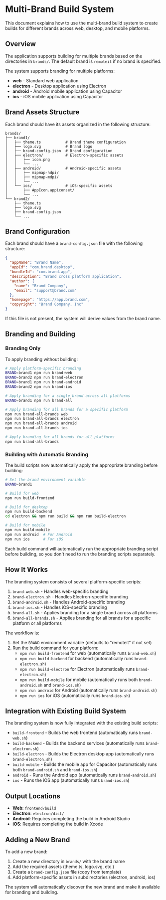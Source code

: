 # Multi-Brand Build System

This document explains how to use the multi-brand build system to create builds for different brands across web, desktop, and mobile platforms.

## Overview

The application supports building for multiple brands based on the directories in `brands/`. The default brand is `remoteit` if no brand is specified.

The system supports branding for multiple platforms:
- **web** - Standard web application
- **electron** - Desktop application using Electron
- **android** - Android mobile application using Capacitor
- **ios** - iOS mobile application using Capacitor

## Brand Assets Structure

Each brand should have its assets organized in the following structure:

```
brands/
├── brand1/
│   ├── theme.ts           # Brand theme configuration
│   ├── logo.svg           # Brand logo
│   ├── brand-config.json  # Brand configuration
│   ├── electron/          # Electron-specific assets
│   │   ├── icon.png
│   │   └── ...
│   ├── android/           # Android-specific assets
│   │   ├── mipmap-hdpi/
│   │   ├── mipmap-mdpi/
│   │   └── ...
│   └── ios/               # iOS-specific assets
│       ├── AppIcon.appiconset/
│       └── ...
└── brand2/
    ├── theme.ts
    ├── logo.svg
    ├── brand-config.json
    └── ...
```

## Brand Configuration

Each brand should have a `brand-config.json` file with the following structure:

```json
{
  "appName": "Brand Name",
  "appId": "com.brand.desktop",
  "bundleId": "com.brand.app",
  "description": "Brand cross platform application",
  "author": {
    "name": "Brand Company",
    "email": "support@brand.com"
  },
  "homepage": "https://app.brand.com",
  "copyright": "Brand Company, Inc"
}
```

If this file is not present, the system will derive values from the brand name.

## Branding and Building

### Branding Only

To apply branding without building:

```bash
# Apply platform-specific branding
BRAND=brand1 npm run brand-web
BRAND=brand2 npm run brand-electron
BRAND=brand1 npm run brand-android
BRAND=brand2 npm run brand-ios

# Apply branding for a single brand across all platforms
BRAND=brand1 npm run brand-all

# Apply branding for all brands for a specific platform
npm run brand-all-brands web
npm run brand-all-brands electron
npm run brand-all-brands android
npm run brand-all-brands ios

# Apply branding for all brands for all platforms
npm run brand-all-brands
```

### Building with Automatic Branding

The build scripts now automatically apply the appropriate branding before building:

```bash
# Set the brand environment variable
BRAND=brand1

# Build for web
npm run build-frontend

# Build for desktop
npm run build-backend
cd electron && npm run build && npm run build-electron

# Build for mobile
npm run build-mobile
npm run android  # For Android
npm run ios      # For iOS
```

Each build command will automatically run the appropriate branding script before building, so you don't need to run the branding scripts separately.

## How It Works

The branding system consists of several platform-specific scripts:

1. `brand-web.sh` - Handles web-specific branding
2. `brand-electron.sh` - Handles Electron-specific branding
3. `brand-android.sh` - Handles Android-specific branding
4. `brand-ios.sh` - Handles iOS-specific branding
5. `brand-all.sh` - Applies branding for a single brand across all platforms
6. `brand-all-brands.sh` - Applies branding for all brands for a specific platform or all platforms

The workflow is:
1. Set the `BRAND` environment variable (defaults to "remoteit" if not set)
2. Run the build command for your platform:
   - `npm run build-frontend` for web (automatically runs `brand-web.sh`)
   - `npm run build-backend` for backend (automatically runs `brand-electron.sh`)
   - `npm run build-electron` for Electron (automatically runs `brand-electron.sh`)
   - `npm run build-mobile` for mobile (automatically runs both `brand-android.sh` and `brand-ios.sh`)
   - `npm run android` for Android (automatically runs `brand-android.sh`)
   - `npm run ios` for iOS (automatically runs `brand-ios.sh`)

## Integration with Existing Build System

The branding system is now fully integrated with the existing build scripts:

- `build-frontend` - Builds the web frontend (automatically runs `brand-web.sh`)
- `build-backend` - Builds the backend services (automatically runs `brand-electron.sh`)
- `build-electron` - Builds the Electron desktop app (automatically runs `brand-electron.sh`)
- `build-mobile` - Builds the mobile app for Capacitor (automatically runs both `brand-android.sh` and `brand-ios.sh`)
- `android` - Runs the Android app (automatically runs `brand-android.sh`)
- `ios` - Runs the iOS app (automatically runs `brand-ios.sh`)

## Output Locations

- **Web**: `frontend/build`
- **Electron**: `electron/dist/`
- **Android**: Requires completing the build in Android Studio
- **iOS**: Requires completing the build in Xcode

## Adding a New Brand

To add a new brand:

1. Create a new directory in `brands/` with the brand name
2. Add the required assets (theme.ts, logo.svg, etc.)
3. Create a `brand-config.json` file (copy from template)
4. Add platform-specific assets in subdirectories (electron, android, ios)

The system will automatically discover the new brand and make it available for branding and building. 
